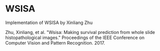 # WSISA
Implementation of WSISA by Xinliang Zhu

Zhu, Xinliang, et al. "Wsisa: Making survival prediction from whole slide histopathological images." Proceedings of the IEEE Conference on Computer Vision and Pattern Recognition. 2017.
